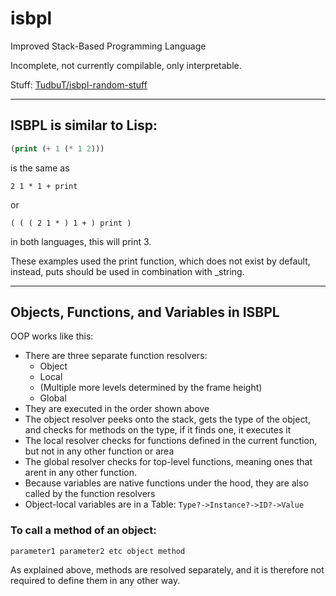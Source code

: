 # isbpl
Improved Stack-Based Programming Language

Incomplete, not currently compilable, only interpretable.

Stuff: [TudbuT/isbpl-random-stuff](https://github.com/TudbuT/isbpl-random-stuff)

---

## ISBPL is similar to Lisp:

```lisp
(print (+ 1 (* 1 2)))
```
is the same as
```isbpl
2 1 * 1 + print
```
or
```isbpl
( ( ( 2 1 * ) 1 + ) print )
```
in both languages, this will print 3.

These examples used the print function, which does not exist by default, instead, puts should be used in combination with \_string.

---

## Objects, Functions, and Variables in ISBPL
OOP works like this:

- There are three separate function resolvers:
  - Object
  - Local
  - (Multiple more levels determined by the frame height)
  - Global
- They are executed in the order shown above
- The object resolver peeks onto the stack, gets the type of the object, and checks for methods on the type, if it finds one, it executes it
- The local resolver checks for functions defined in the current function, but not in any other function or area
- The global resolver checks for top-level functions, meaning ones that arent in any other function.
- Because variables are native functions under the hood, they are also called by the function resolvers
- Object-local variables are in a Table: `Type?->Instance?->ID?->Value`

### To call a method of an object:

```isbpl
parameter1 parameter2 etc object method
```
As explained above, methods are resolved separately, and it is therefore not required to define them in any other way.
